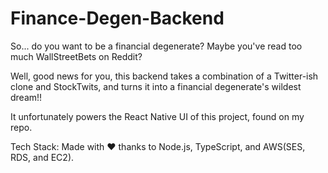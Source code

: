 # Finance-Degen-Backend
So... do you want to be a financial degenerate? Maybe you've read too much WallStreetBets on Reddit?

Well, good news for you, this backend takes a combination of a Twitter-ish clone and StockTwits, and turns it into a financial degenerate's wildest dream!!

It unfortunately powers the React Native UI of this project, found on my repo.

Tech Stack: Made with ❤️ thanks to Node.js, TypeScript, and AWS(SES, RDS, and EC2).
